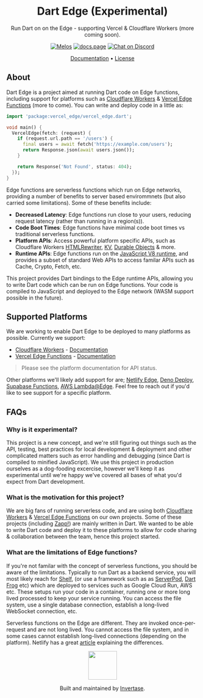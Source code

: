 <h1 align="center">Dart Edge (Experimental)</h1>
<p align="center">Run Dart on on the Edge - supporting Vercel & Cloudflare Workers (more coming soon).</p>

<p align="center">
  <a href="https://github.com/invertase/melos#readme-badge"><img src="https://img.shields.io/badge/maintained%20with-melos-f700ff.svg?style=flat-square" alt="Melos" /></a>
  <a href="https://docs.page"><img src="https://img.shields.io/badge/powered%20by-docs.page-34C4AC.svg?style=flat-square" alt="docs.page" /></a>
 <a href="https://invertase.link/discord">
   <img src="https://img.shields.io/discord/295953187817521152.svg?style=flat-square&colorA=7289da&label=Chat%20on%20Discord" alt="Chat on Discord">
 </a>
</p>

<p align="center">
  <a href="#">Documentation</a> &bull;
  <a href="https://github.com/invertase/dart_workers/LICENSE">License</a>
</p>

## About

Dart Edge is a project aimed at running Dart code on Edge functions, including support for platforms such as [Cloudflare Workers](https://workers.cloudflare.com/) & [Vercel Edge Functions](https://vercel.com/features/edge-functions) (more to come). You can write and deploy code in a little as:

```dart
import 'package:vercel_edge/vercel_edge.dart';

void main() {
  VercelEdge(fetch: (request) {
    if (request.url.path == '/users') {
      final users = await fetch('https://example.com/users');
      return Response.json(await users.json());
    }

    return Response('Not Found', status: 404);
  });
}
```

Edge functions are serverless functions which run on Edge networks, providing a number of benefits to server based envirommnets (but also carried some limitations). Some of these benefits include:

- **Decreased Latency**: Edge functions run close to your users, reducing request latency (rather than running in a region(s)).
- **Code Boot Times**: Edge functions have minimal code boot times vs traditional serverless functions.
- **Platform APIs**: Access powerful platform specific APIs, such as Cloudflare Workers [HTMLRewriter](https://developers.cloudflare.com/workers/runtime-apis/html-rewriter/), [KV](https://developers.cloudflare.com/workers/runtime-apis/kv/),
  [Durable Objects](https://developers.cloudflare.com/workers/runtime-apis/durable-objects/) & more.
- **Runtime APIs**: Edge functions run on the [JavaScript V8 runtime](https://developers.google.com/apps-script/guides/v8-runtime), and provides a subset of standard Web APIs to access familar APIs such as Cache, Crypto, Fetch, etc.

This project provides Dart bindings to the Edge runtime APIs, allowing you to write Dart code which can be run on Edge functions. Your code is compiled to JavaScript and deployed to the Edge network (WASM support possible in the future).

## Supported Platforms

We are working to enable Dart Edge to be deployed to many platforms as possible. Currently we support:

- [Cloudflare Workers](https://workers.cloudflare.com/) - [Documentation](#)
- [Vercel Edge Functions](https://vercel.com/features/edge-functions) - [Documentation](#)

> Please see the platform documentation for API status.

Other platforms we'll likely add support for are; [Netlify Edge](https://www.netlify.com/products/edge/), [Deno Deploy](https://deno.com/deploy), [Supabase Functions](https://supabase.com/edge-functions), [AWS Lambda@Edge](https://aws.amazon.com/lambda/edge/). Feel free to reach out if you'd like to see support for a specific platform.

## FAQs

### Why is it experimental?

This project is a new concept, and we're still figuring out things such as the API, testing, best practices for local development & deployment and other complicated matters such as error handling and debugging (since Dart is compiled to minified JavaScript). We use this project in production ourselves as a dog-fooding excercise, however we'll keep it as experimental until we're happy we've covered all bases of what you'd expect from Dart development.

### What is the motivation for this project?

We are big fans of running serverless code, and are using both [Cloudflare Workers](https://workers.cloudflare.com/) & [Vercel Edge Functions](https://vercel.com/features/edge-functions) on our own projects. Some of these projects (including [Zapp!](https://zapp.run/)) are mainly written in Dart. We wanted to be able to write Dart code and deploy it to these platforms to allow for code sharing & collaboration between the team, hence this project started.

### What are the limitations of Edge functions?

If you're not familar with the concept of serverless functions, you should be aware of the limitations. Typically to run Dart as a backend service, you will most likely reach for [Shelf](https://github.com/dart-lang/shelf), (or use a framework such as as [ServerPod](https://serverpod.dev/), [Dart Frog](https://dartfrog.vgv.dev/) etc) which are deployed to services such as Google Cloud Run, AWS etc. These setups run your code in a container, running one or more long lived processed to keep your service running. You can access the file system, use a single database connection, establish a long-lived WebSocket connection, etc.

Serverless functions on the Edge are different. They are invoked once-per-request and are not long lived. You cannot access the file system, and in some cases cannot establish long-lived connections (depending on the platform). Netlify
has a great [article](https://www.netlify.com/blog/edge-functions-explained/) explaining the differences.

<p align="center">
  <a href="https://invertase.io/?utm_source=readme&utm_medium=footer&utm_campaign=edge">
    <img width="75px" src="https://static.invertase.io/assets/invertase/invertase-rounded-avatar.png">
  </a>
  <p align="center">
    Built and maintained by <a href="https://invertase.io/?utm_source=readme&utm_medium=footer&utm_campaign=edge">Invertase</a>.
  </p>
</p>
